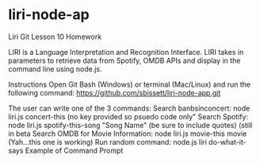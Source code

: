 # liri-node-ap
Liri Git Lesson 10 Homework


LIRI is a Language Interpretation and Recognition Interface. LIRI takes in parameters to retrieve data from Spotify, OMDB APIs and display in the command line using node.js.

Instructions
Open Git Bash (Windows) or terminal (Mac/Linux) and run the following command: https://github.com/sbissett/liri-node-app.git

The user can write one of the 3 commands:
Search  banbsinconcert: node liri.js concert-this (no key provided so psuedo code only"
Search Spotify: node liri.js spotify-this-song "Song Name" (be sure to include quotes) (still in beta
Search OMDB for Movie Information: node liri.js movie-this movie (Yah...this one is working)
Run random command: node.js liri do-what-it-says
Example of Command Prompt
